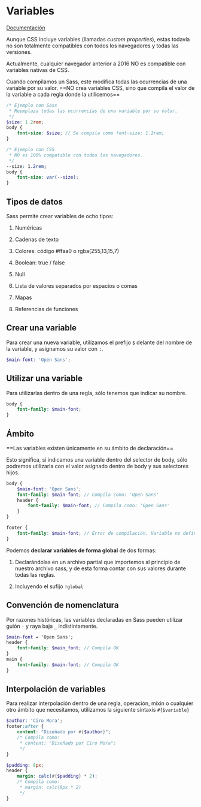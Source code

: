 # Variables

[Documentación](<https://sass-lang.com/documentation/file.SASS_REFERENCE.html#variables_>)

Aunque CSS incluye variables (llamadas *custom properties*), estas todavía no son totalmente compatibles con todos los navegadores y todas las versiones.

Actualmente, cualquier navegador anterior a 2016 NO es compatible con variables nativas de CSS.

Cuando compilamos un Sass, este modifica todas las ocurrencias de una variable por su valor. ==NO crea variables CSS, sino que compila el valor de la variable a cada regla donde la utilicemos==

```scss
/* Ejemplo con Sass
 * Reemplaza todas las ocurrencias de una variable por su valor.
 */
$size: 1.2rem;
body {
    font-size: $size; // Se compila como font-size: 1.2rem;
}
```

```css
/* Ejemplo con CSS
 * NO es 100% compatible con todos los navegadores.
 */
--size: 1.2rem;
body {
    font-size: var(--size);
}
```

## Tipos de datos

Sass permite crear variables de ocho tipos:

1. Numéricas
2. Cadenas de texto
3. Colores: código #ffaa0 o rgba(255,13,15,7)

4. Boolean: true / false
5. Null
6. Lista de valores separados por espacios o comas
7. Mapas
8. Referencias de funciones

## Crear una variable

Para crear una nueva variable, utilizamos el prefijo `$` delante del nombre de la variable, y asignamos su valor con `:`.

```scss
$main-font: 'Open Sans';
```

## Utilizar una variable

Para utilizarlas dentro de una regla, sólo tenemos que indicar su nombre.

```scss
body {
    font-family: $main-font;
}
```

## Ámbito

==Las variables existen únicamente en su ámbito de declaración==

Esto significa, si indicamos una variable dentro del selector de body, sólo podremos utilizarla con el valor asignado dentro de body y sus selectores hijos.

```scss
body {
    $main-font: 'Open Sans';
    font-family: $main-font; // Compila como: 'Open Sans'
    header {
        font-family: $main-font; // Compila como: 'Open Sans'
    }
}

footer {
    font-family: $main-font; // Error de compilación. Variable no definida
}
```

Podemos **declarar variables de forma global** de dos formas:

1. Declarándolas en un archivo partial que importemos al principio de nuestro archivo sass, y de esta forma contar con sus valores durante todas las reglas.

2. Incluyendo el sufijo `!global`

## Convención de nomenclatura

Por razones históricas, las variables declaradas en Sass pueden utilizar guión `-` y raya baja `_` indistintamente.

```scss
$main-font = 'Open Sans';
header {
    font-family: $main_font; // Compila OK
}
main {
    font-family: $main-font; // Compila OK
}
```

## Interpolación de variables

Para realizar interpolación dentro de una regla, operación, mixin o cualquier otro ámbito que necesitamos, utilizamos la siguiente sintaxis `#{$variable}`

```scss
$author: 'Ciro Mora';
footer:after {
    content: "Diseñado por #{$author}";
    /* Compila como:
     * content: "Diseñado por Ciro Mora";
     */
}

$padding: 8px;
header {
    margin: calc(#{$padding} * 2);
    /* Compila como:
     * margin: calc(8px * 2)
     */
}
```
